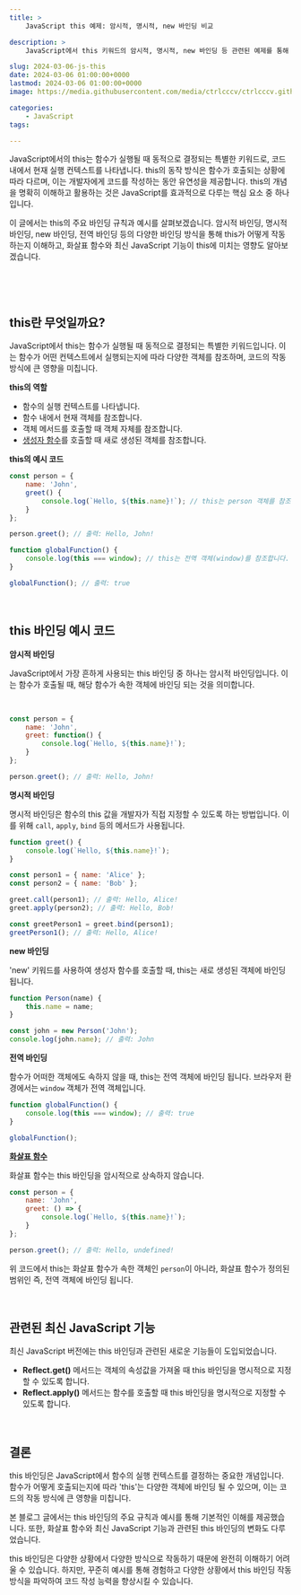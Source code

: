 ```yaml
---
title: >  
    JavaScript this 예제: 암시적, 명시적, new 바인딩 비교

description: >  
    JavaScript에서 this 키워드의 암시적, 명시적, new 바인딩 등 관련된 예제를 통해 이해를 돕는 내용으로, 함수의 실행 컨텍스트에 따라 다양한 객체에 this가 바인딩되는 규칙을 설명합니다.   

slug: 2024-03-06-js-this
date: 2024-03-06 01:00:00+0000
lastmod: 2024-03-06 01:00:00+0000
image: https://media.githubusercontent.com/media/ctrlcccv/ctrlcccv.github.io/master/assets/img/post/2024-03-06-js-this.webp

categories:
    - JavaScript
tags:

---
```

JavaScript에서의 this는 함수가 실행될 때 동적으로 결정되는 특별한 키워드로, 코드 내에서 현재 실행 컨텍스트를 나타냅니다. this의 동작 방식은 함수가 호출되는 상황에 따라 다르며, 이는 개발자에게 코드를 작성하는 동안 유연성을 제공합니다. this의 개념을 명확히 이해하고 활용하는 것은 JavaScript를 효과적으로 다루는 핵심 요소 중 하나입니다.  

이 글에서는 this의 주요 바인딩 규칙과 예시를 살펴보겠습니다. 암시적 바인딩, 명시적 바인딩, new 바인딩, 전역 바인딩 등의 다양한 바인딩 방식을 통해 this가 어떻게 작동하는지 이해하고, 화살표 함수와 최신 JavaScript 기능이 this에 미치는 영향도 알아보겠습니다.   

<br>

<ins class="adsbygoogle"
     style="display:block; text-align:center;"
     data-ad-layout="in-article"
     data-ad-format="fluid"
     data-ad-client="ca-pub-8535540836842352"
     data-ad-slot="2974559225"></ins>
<script>
     (adsbygoogle = window.adsbygoogle || []).push({});
</script>


<br>

## this란 무엇일까요?

JavaScript에서 this는 함수가 실행될 때 동적으로 결정되는 특별한 키워드입니다. 이는 함수가 어떤 컨텍스트에서 실행되는지에 따라 다양한 객체를 참조하며, 코드의 작동 방식에 큰 영향을 미칩니다.


**this의 역할**

<div class="mt-1">

* 함수의 실행 컨텍스트를 나타냅니다.
* 함수 내에서 현재 객체를 참조합니다.
* 객체 메서드를 호출할 때 객체 자체를 참조합니다.
* <a href="/code/2024-03-07-constructor-function/" target="_blank" class="link">생성자 함수</a>를 호출할 때 새로 생성된 객체를 참조합니다.



**this의 예시 코드**

```javascript
const person = {
    name: 'John',
    greet() {
        console.log(`Hello, ${this.name}!`); // this는 person 객체를 참조합니다.
    }
};

person.greet(); // 출력: Hello, John!

function globalFunction() {
    console.log(this === window); // this는 전역 객체(window)를 참조합니다.
}

globalFunction(); // 출력: true
```

<br>

## this 바인딩 예시 코드

**암시적 바인딩**

JavaScript에서 가장 흔하게 사용되는 this 바인딩 중 하나는 암시적 바인딩입니다. 이는 함수가 호출될 때, 해당 함수가 속한 객체에 바인딩 되는 것을 의미합니다.

<br>

<ins class="adsbygoogle"
     style="display:block; text-align:center;"
     data-ad-layout="in-article"
     data-ad-format="fluid"
     data-ad-client="ca-pub-8535540836842352"
     data-ad-slot="2974559225"></ins>
<script>
     (adsbygoogle = window.adsbygoogle || []).push({});
</script>


```javascript
const person = {
    name: 'John',
    greet: function() {
        console.log(`Hello, ${this.name}!`);
    }
};

person.greet(); // 출력: Hello, John!
```
**명시적 바인딩**

명시적 바인딩은 함수의 this 값을 개발자가 직접 지정할 수 있도록 하는 방법입니다. 이를 위해 `call`, `apply`, `bind` 등의 메서드가 사용됩니다.

```javascript
function greet() {
    console.log(`Hello, ${this.name}!`);
}

const person1 = { name: 'Alice' };
const person2 = { name: 'Bob' };

greet.call(person1); // 출력: Hello, Alice!
greet.apply(person2); // 출력: Hello, Bob!

const greetPerson1 = greet.bind(person1);
greetPerson1(); // 출력: Hello, Alice!
```
**new 바인딩**

'new' 키워드를 사용하여 생성자 함수를 호출할 때, this는 새로 생성된 객체에 바인딩 됩니다.

```javascript
function Person(name) {
    this.name = name;
}

const john = new Person('John');
console.log(john.name); // 출력: John
```
**전역 바인딩**

함수가 어떠한 객체에도 속하지 않을 때, this는 전역 객체에 바인딩 됩니다. 브라우저 환경에서는 `window` 객체가 전역 객체입니다.

```javascript
function globalFunction() {
    console.log(this === window); // 출력: true
}

globalFunction();
```
**<a href="/code/2024-03-06-arrow-function/" target="_blank" class="link">화살표 함수</a>**

화살표 함수는 this 바인딩을 암시적으로 상속하지 않습니다. 

```javascript
const person = {
    name: 'John',
    greet: () => {
        console.log(`Hello, ${this.name}!`);
    }
};

person.greet(); // 출력: Hello, undefined!
```

위 코드에서 this는 화살표 함수가 속한 객체인 `person`이 아니라, 화살표 함수가 정의된 범위인 즉, 전역 객체에 바인딩 됩니다.

<br>

## 관련된 최신 JavaScript 기능

최신 JavaScript 버전에는 this 바인딩과 관련된 새로운 기능들이 도입되었습니다.

* **Reflect.get()** 메서드는 객체의 속성값을 가져올 때 this 바인딩을 명시적으로 지정할 수 있도록 합니다.
* **Reflect.apply()** 메서드는 함수를 호출할 때 this 바인딩을 명시적으로 지정할 수 있도록 합니다.

<br>

## 결론
this 바인딩은 JavaScript에서 함수의 실행 컨텍스트를 결정하는 중요한 개념입니다. 함수가 어떻게 호출되는지에 따라 'this'는 다양한 객체에 바인딩 될 수 있으며, 이는 코드의 작동 방식에 큰 영향을 미칩니다.  

본 블로그 글에서는 this 바인딩의 주요 규칙과 예시를 통해 기본적인 이해를 제공했습니다. 또한, 화살표 함수와 최신 JavaScript 기능과 관련된 this 바인딩의 변화도 다루었습니다.  

this 바인딩은 다양한 상황에서 다양한 방식으로 작동하기 때문에 완전히 이해하기 어려울 수 있습니다. 하지만, 꾸준히 예시를 통해 경험하고 다양한 상황에서 this 바인딩 작동 방식을 파악하여 코드 작성 능력을 향상시킬 수 있습니다.
